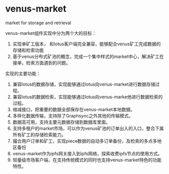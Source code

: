 # venus-market
market for storage and retrieval

venus-market组件实现中分为两个大的目标：
1. 实现单矿工版本， 和lotus客户端完全兼容，能够配合venus矿工完成数据的存储和检索功能
2. 基于venus分布式矿池的概念，完成一个集中样式的market中心，解决矿工在接单，检索方面遇到的问题。

实现的主要功能：
1. 兼容lotus的数据存储，实现能够通过lotus向venus-market进行数据存储过程。
2. 兼容lotus的数据检索，实现能够通过lotus向venus-marke他进行数据检索的过程。
3. 缩减接口，把重要的数据全部保存在venus-market本地数据。
4. 多样化数据传输，支持除了Graphsync之外其他的传输模式。
5. 数据高可用，支持主要元数据存储到数据库里面。
6. 支持多租户的market市场，可以作为venus矿池的订单出入的入口，整合下属所有矿工的存储检索能力。
7. 撮合用户订单和矿工，实现piece数据的自动多订单备份，及检索的多点多地区备份
8. venus-market作为ipfs网关接入到ipfs网络，探索收费ipfs节点的使用方式。
6. 轻量级市场客户端，在支持传统模式的同时也支持venus-market特色的功能特性。